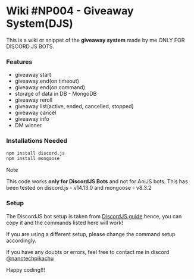 # Wiki #NP004 - Giveaway System(DJS)

This is a wiki or snippet of the **giveaway system** made by me ONLY FOR DISCORD.JS BOTS.


### Features

- giveaway start
- giveaway end(on timeout)
- giveaway end(on command)
- storage of data in DB - MongoDB
- giveaway reroll
- giveaway list(active, ended, cancelled, stopped)
- giveaway cancel
- giveaway info
- DM winner

### Installations Needed

```bash
npm install discord.js
npm install mongoose
```

> [!NOTE]
> This code works **only for DiscordJS Bots** and not for AoiJS bots. 
> This has been tested on discord.js - v14.13.0 and mongoose - v8.3.2

### Setup

The DiscordJS bot setup is taken from [DiscordJS guide](https://discordjs.guide/) hence, you can copy it and the commands listed here will work! 

If you are using a different setup, please change the command setup accordingly. 

If you have any doubts or errors, feel free to contact me in discord [@nanotechpikachu](https://discord.com/users/949588732498018324)

Happy coding!!!